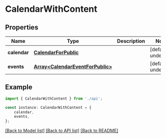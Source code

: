 # CalendarWithContent


## Properties

Name | Type | Description | Notes
------------ | ------------- | ------------- | -------------
**calendar** | [**CalendarForPublic**](CalendarForPublic.md) |  | [default to undefined]
**events** | [**Array&lt;CalendarEventForPublic&gt;**](CalendarEventForPublic.md) |  | [default to undefined]

## Example

```typescript
import { CalendarWithContent } from './api';

const instance: CalendarWithContent = {
    calendar,
    events,
};
```

[[Back to Model list]](../README.md#documentation-for-models) [[Back to API list]](../README.md#documentation-for-api-endpoints) [[Back to README]](../README.md)

